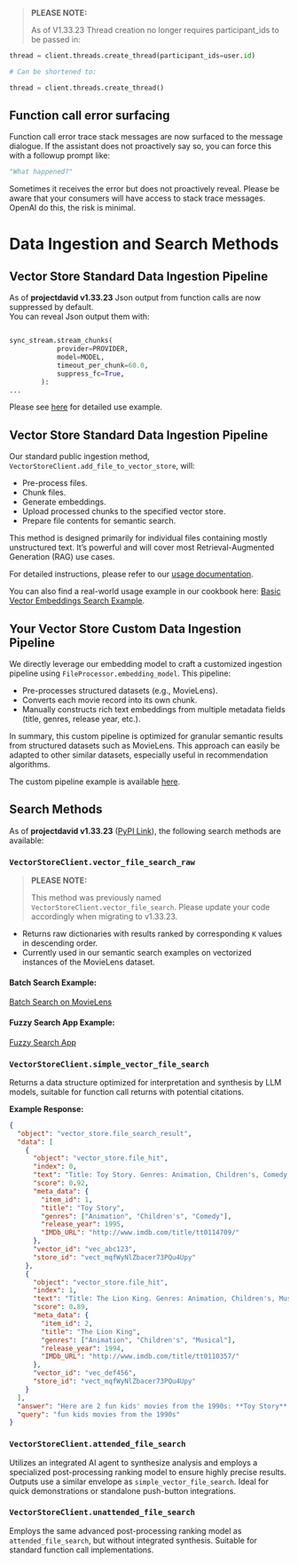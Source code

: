 > **PLEASE NOTE:**
>
>  As of V1.33.23 Thread creation no longer requires participant_ids to be passed in:
>   

```python
thread = client.threads.create_thread(participant_ids=user.id)

# Can be shortened to: 

thread = client.threads.create_thread() 

```


## Function call error surfacing 

Function call error trace stack messages are now surfaced to the message dialogue. If the assistant 
does not proactively say so, you can force this with a followup prompt like:
```python
"What happened?"
```

Sometimes it receives the error but does not proactively reveal.  Please be aware that your consumers 
will have access to stack trace messages. OpenAI do this, the risk is minimal.

# Data Ingestion and Search Methods

## Vector Store Standard Data Ingestion Pipeline

As of **projectdavid v1.33.23** Json output from function calls are now suppressed by default.  
You can reveal Json output them with:

```python

sync_stream.stream_chunks(
            provider=PROVIDER,
            model=MODEL,
            timeout_per_chunk=60.0,
            suppress_fc=True,
        ):
...        
```

Please see [here](https://github.com/frankie336/projectdavid/blob/master/docs/inference.md) 
for  detailed use example.  


## Vector Store Standard Data Ingestion Pipeline

Our standard public ingestion method, `VectorStoreClient.add_file_to_vector_store`, will:

- Pre-process files.
- Chunk files.
- Generate embeddings.
- Upload processed chunks to the specified vector store.
- Prepare file contents for semantic search.

This method is designed primarily for individual files containing mostly unstructured text. It’s powerful and will cover most Retrieval-Augmented Generation (RAG) use cases.

For detailed instructions, please refer to our [usage documentation](https://github.com/frankie336/projectdavid/blob/master/docs/vector_store.md).

You can also find a real-world usage example in our cookbook here:
[Basic Vector Embeddings Search Example](https://github.com/frankie336/entities_cook_book/blob/master/recipes/vector_store/basic_vector_embeddings_search.py).

## Your Vector Store Custom Data Ingestion Pipeline

We directly leverage our embedding model to craft a customized ingestion pipeline using `FileProcessor.embedding_model`. This pipeline:

- Pre-processes structured datasets (e.g., MovieLens).
- Converts each movie record into its own chunk.
- Manually constructs rich text embeddings from multiple metadata fields (title, genres, release year, etc.).

In summary, this custom pipeline is optimized for granular semantic results from structured datasets such as MovieLens. This approach can easily be adapted to other similar datasets, especially useful in recommendation algorithms.

The custom pipeline example is available [here](#).

## Search Methods

As of **projectdavid v1.33.23** ([PyPI Link](https://pypi.org/project/projectdavid/)), the following search methods are available:

### `VectorStoreClient.vector_file_search_raw`

> **PLEASE NOTE:**
>
> This method was previously named `VectorStoreClient.vector_file_search`. Please update your code accordingly when migrating to v1.33.23.

- Returns raw dictionaries with results ranked by corresponding `K` values in descending order.
- Currently used in our semantic search examples on vectorized instances of the MovieLens dataset.

#### Batch Search Example:

[Batch Search on MovieLens](https://github.com/frankie336/entities_cook_book/blob/master/recipes/reccomender/batch_search_movielens.py)

#### Fuzzy Search App Example:

[Fuzzy Search App](https://github.com/frankie336/entities_cook_book/blob/master/recipes/reccomender/search_movielens-v2.py)



### `VectorStoreClient.simple_vector_file_search`

Returns a data structure optimized for interpretation and synthesis by LLM models, suitable for function call returns with potential citations.

**Example Response:**

```json
{
  "object": "vector_store.file_search_result",
  "data": [
    {
      "object": "vector_store.file_hit",
      "index": 0,
      "text": "Title: Toy Story. Genres: Animation, Children's, Comedy. Released in 1995.",
      "score": 0.92,
      "meta_data": {
        "item_id": 1,
        "title": "Toy Story",
        "genres": ["Animation", "Children's", "Comedy"],
        "release_year": 1995,
        "IMDb_URL": "http://www.imdb.com/title/tt0114709/"
      },
      "vector_id": "vec_abc123",
      "store_id": "vect_mqfWyNlZbacer73PQu4Upy"
    },
    {
      "object": "vector_store.file_hit",
      "index": 1,
      "text": "Title: The Lion King. Genres: Animation, Children's, Musical. Released in 1994.",
      "score": 0.89,
      "meta_data": {
        "item_id": 2,
        "title": "The Lion King",
        "genres": ["Animation", "Children's", "Musical"],
        "release_year": 1994,
        "IMDb_URL": "http://www.imdb.com/title/tt0110357/"
      },
      "vector_id": "vec_def456",
      "store_id": "vect_mqfWyNlZbacer73PQu4Upy"
    }
  ],
  "answer": "Here are 2 fun kids' movies from the 1990s: **Toy Story** (1995, Animation/Comedy) and **The Lion King** (1994, Animation/Musical). Both are highly rated family films.",
  "query": "fun kids movies from the 1990s"
}
```

### `VectorStoreClient.attended_file_search`

Utilizes an integrated AI agent to synthesize analysis and employs a specialized post-processing ranking model to ensure highly precise results. Outputs use a similar envelope as `simple_vector_file_search`. Ideal for quick demonstrations or standalone push-button integrations.

### `VectorStoreClient.unattended_file_search`

Employs the same advanced post-processing ranking model as `attended_file_search`, but without integrated synthesis. Suitable for standard function call implementations.